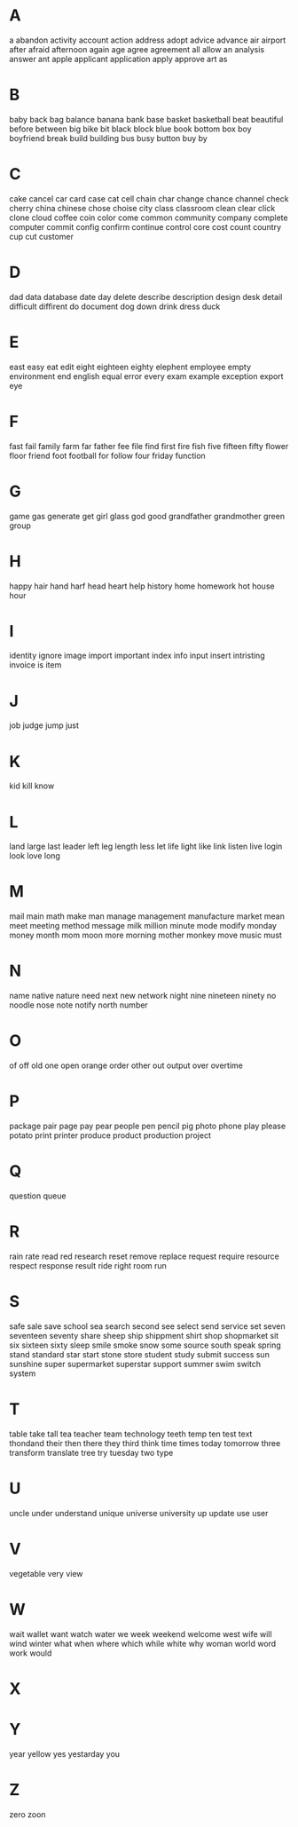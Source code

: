 # A
a
abandon
activity
account
action
address
adopt
advice
advance
air
airport
after
afraid
afternoon
again
age
agree
agreement
all
allow
an
analysis
answer
ant
apple
applicant
application
apply
approve
art
as
# B
baby
back
bag
balance
banana
bank
base
basket
basketball
beat
beautiful
before
between
big
bike
bit
black
block
blue
book
bottom
box
boy
boyfriend
break
build
building
bus
busy
button
buy
by
# C
cake
cancel
car
card
case
cat
cell
chain
char
change
chance
channel
check
cherry
china
chinese
chose
choise
city
class
classroom
clean
clear
click
clone
cloud
coffee
coin
color
come
common
community
company
complete
computer
commit
config
confirm
continue
control
core
cost
count
country
cup
cut
customer
# D
dad
data
database
date
day
delete
describe
description
design
desk
detail
difficult
diffirent
do
document
dog
down
drink
dress
duck
# E
east
easy
eat
edit
eight
eighteen
eighty
elephent
employee
empty
environment
end
english
equal
error
every
exam
example
exception
export
eye
# F
fast
fail
family
farm
far
father
fee
file
find
first
fire
fish
five
fifteen
fifty
flower
floor
friend
foot
football
for
follow
four
friday
function
# G
game
gas
generate
get
girl
glass
god
good
grandfather
grandmother
green
group
# H
happy
hair
hand
harf
head
heart
help
history
home
homework
hot
house
hour
# I
identity
ignore
image
import
important
index
info
input
insert
intristing
invoice
is
item
# J
job
judge
jump
just
# K
kid
kill
know
# L
land
large
last
leader
left
leg
length
less
let
life
light
like
link
listen
live
login
look
love
long
# M
mail
main
math
make
man
manage
management
manufacture
market
mean
meet
meeting
method
message
milk
million
minute
mode
modify
monday
money
month
mom
moon
more
morning
mother
monkey
move
music
must
# N
name
native
nature
need
next
new
network
night
nine
nineteen
ninety
no
noodle
nose
note
notify
north
number
# O
of
off
old
one
open
orange
order
other
out
output
over
overtime
# P
package
pair
page
pay
pear
people
pen
pencil
pig
photo
phone
play
please
potato
print
printer
produce
product
production
project
# Q
question
queue
# R
rain
rate
read
red
research
reset
remove
replace
request
require
resource
respect
response
result
ride
right
room
run
# S
safe
sale
save
school
sea
search
second
see
select
send
service
set
seven
seventeen
seventy
share
sheep
ship
shippment
shirt
shop
shopmarket
sit
six
sixteen
sixty
sleep
smile
smoke
snow
some
source
south
speak
spring
stand
standard
star
start
stone
store
student
study
submit
success
sun
sunshine
super
supermarket
superstar
support
summer
swim
switch
system
# T
table
take
tall
tea
teacher
team
technology
teeth
temp
ten
test
text
thondand
their
then
there
they
third
think
time
times
today
tomorrow
three
transform
translate
tree
try
tuesday
two
type
# U
uncle
under
understand
unique
universe
university
up
update
use
user
# V
vegetable
very
view
# W
wait
wallet
want
watch
water
we
week
weekend
welcome
west
wife
will
wind
winter
what
when
where
which
while
white
why
woman
world
word
work
would
# X
# Y
year
yellow
yes
yestarday
you
# Z
zero
zoon
